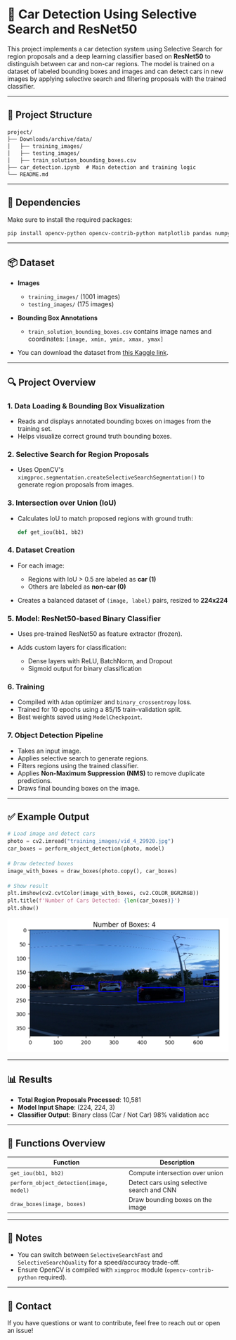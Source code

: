 # 🚗 Car Detection Using Selective Search and ResNet50

This project implements a car detection system using Selective Search for region proposals and a deep learning classifier based on **ResNet50** to distinguish between car and non-car regions. The model is trained on a dataset of labeled bounding boxes and images and can detect cars in new images by applying selective search and filtering proposals with the trained classifier.

---

## 📁 Project Structure

```
project/
├── Downloads/archive/data/
│   ├── training_images/
│   ├── testing_images/
│   ├── train_solution_bounding_boxes.csv
├── car_detection.ipynb  # Main detection and training logic
└── README.md
```

---

## 🧰 Dependencies

Make sure to install the required packages:

```bash
pip install opencv-python opencv-contrib-python matplotlib pandas numpy scikit-learn tensorflow
```

---

## 📦 Dataset

* **Images**

  * `training_images/` (1001 images)
  * `testing_images/` (175 images)
* **Bounding Box Annotations**

  * `train_solution_bounding_boxes.csv` contains image names and coordinates: `[image, xmin, ymin, xmax, ymax]`
* You can download the dataset from [this Kaggle link](https://www.kaggle.com/datasets/sshikamaru/car-object-detection/data).

---

## 🔍 Project Overview

### 1. **Data Loading & Bounding Box Visualization**

* Reads and displays annotated bounding boxes on images from the training set.
* Helps visualize correct ground truth bounding boxes.

### 2. **Selective Search for Region Proposals**

* Uses OpenCV's `ximgproc.segmentation.createSelectiveSearchSegmentation()` to generate region proposals from images.

### 3. **Intersection over Union (IoU)**

* Calculates IoU to match proposed regions with ground truth:

  ```python
  def get_iou(bb1, bb2)
  ```

### 4. **Dataset Creation**

* For each image:

  * Regions with IoU > 0.5 are labeled as **car (1)**
  * Others are labeled as **non-car (0)**
* Creates a balanced dataset of `(image, label)` pairs, resized to **224x224**

### 5. **Model: ResNet50-based Binary Classifier**

* Uses pre-trained ResNet50 as feature extractor (frozen).
* Adds custom layers for classification:

  * Dense layers with ReLU, BatchNorm, and Dropout
  * Sigmoid output for binary classification

### 6. **Training**

* Compiled with `Adam` optimizer and `binary_crossentropy` loss.
* Trained for 10 epochs using a 85/15 train-validation split.
* Best weights saved using `ModelCheckpoint`.

### 7. **Object Detection Pipeline**

* Takes an input image.
* Applies selective search to generate regions.
* Filters regions using the trained classifier.
* Applies **Non-Maximum Suppression (NMS)** to remove duplicate predictions.
* Draws final bounding boxes on the image.

---

## ✅ Example Output

```python
# Load image and detect cars
photo = cv2.imread("training_images/vid_4_29920.jpg")
car_boxes = perform_object_detection(photo, model)

# Draw detected boxes
image_with_boxes = draw_boxes(photo.copy(), car_boxes)

# Show result
plt.imshow(cv2.cvtColor(image_with_boxes, cv2.COLOR_BGR2RGB))
plt.title(f'Number of Cars Detected: {len(car_boxes)}')
plt.show()
```
![Alt text](./Detection.png)

---

## 📊 Results

* **Total Region Proposals Processed**: 10,581
* **Model Input Shape**: (224, 224, 3)
* **Classifier Output**: Binary class (Car / Not Car) 98% validation acc 

---

## 🧠 Functions Overview

| Function                                 | Description                                |
| ---------------------------------------- | ------------------------------------------ |
| `get_iou(bb1, bb2)`                      | Compute intersection over union            |
| `perform_object_detection(image, model)` | Detect cars using selective search and CNN |
| `draw_boxes(image, boxes)`               | Draw bounding boxes on the image           |

---

## 📌 Notes

* You can switch between `SelectiveSearchFast` and `SelectiveSearchQuality` for a speed/accuracy trade-off.
* Ensure OpenCV is compiled with `ximgproc` module (`opencv-contrib-python` required).



---

## 📧 Contact

If you have questions or want to contribute, feel free to reach out or open an issue!


